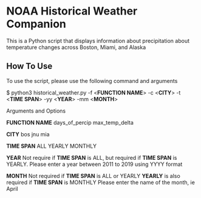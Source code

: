 # NOAA Historical Weather Companion

This is a Python script that displays information about precipitation about temperature changes across Boston, Miami, and Alaska

## How To Use

To use the script, please use the following command and arguments

$ python3 historical_weather.py -f \<**FUNCTION NAME**\> -c \<**CITY**\> -t \<**TIME SPAN**\> -yy \<**YEAR**\> -mm \<**MONTH**\>

Arguments and Options

**FUNCTION NAME**
days_of_percip
max_temp_delta

**CITY**
bos
jnu
mia

**TIME SPAN**
ALL
YEARLY
MONTHLY

**YEAR**
Not require if **TIME SPAN** is ALL, but required if **TIME SPAN** is YEARLY.
Please enter a year between 2011 to 2019 using YYYY format

**MONTH**
Not required if **TIME SPAN** is ALL or YEARLY
**YEARLY** is also required if **TIME SPAN** is MONTHLY
Please enter the name of the month, ie April
